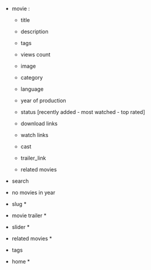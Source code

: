  - movie : 
 	- title
 	- description
 	- tags
 	- views count
 	- image
 	- category
 	- language
 	- year of production
 	- status [recently added - most watched - top rated]
 	- download links
 	- watch links

 	- cast
 	- trailer_link

 	- related movies

 - search

 - no movies in year
 - slug  *
 - movie trailer *
 - slider *
 - related movies *
 - tags
 - home *